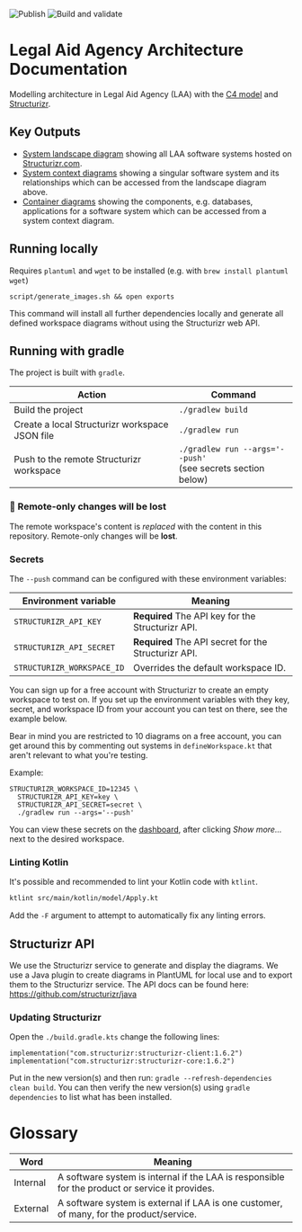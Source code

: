 ![Publish][publish badge]
![Build and validate][build badge]

[publish badge]: https://github.com/ministryofjustice/laa-architecture-as-code/workflows/Publish/badge.svg
[build badge]: https://github.com/ministryofjustice/laa-architecture-as-code/workflows/Build%20and%20validate/badge.svg

# Legal Aid Agency Architecture Documentation

Modelling architecture in Legal Aid Agency (LAA) with the [C4 model][c4] and [Structurizr][structurizr].

## Key Outputs

* [System landscape diagram][system-landscape-diagram] showing all LAA software systems hosted on
  [Structurizr.com][structurizr-system-landscape].
* [System context diagrams][system-context-diagram] showing a singular software system and its relationships which can
  be accessed from the landscape diagram above.
* [Container diagrams][container-diagram] showing the components, e.g. databases, applications for a software system
  which can be accessed from a system context diagram.

[structurizr-system-landscape]: https://structurizr.com/share/55246/diagrams#system-overview
[system-landscape-diagram]: https://c4model.com/#SystemLandscapeDiagram
[system-context-diagram]: https://c4model.com/#SystemContextDiagram
[container-diagram]: https://c4model.com/#ContainerDiagram

## Running locally

Requires `plantuml` and `wget` to be installed (e.g. with `brew install plantuml wget`)

```
script/generate_images.sh && open exports
```

This command will install all further dependencies locally and generate all defined workspace diagrams without using the
Structurizr web API.

[c4]: https://c4model.com/
[c4-abstractions]: https://c4model.com/#Abstractions
[structurizr]: https://structurizr.com/

## Running with gradle

The project is built with `gradle`.

| Action                                         | Command                                                         |
| ---------------------------------------------- | --------------------------------------------------------------- |
| Build the project                              | `./gradlew build`                                               |
| Create a local Structurizr workspace JSON file | `./gradlew run`                                                 |
| Push to the remote Structurizr workspace       | `./gradlew run --args='--push'`<br/>(see secrets section below) |

### :rotating_light: Remote-only changes will be lost

The remote workspace's content is _replaced_ with the content in this repository. Remote-only changes will be **lost**.

### Secrets

The `--push` command can be configured with these environment variables:

| Environment variable       | Meaning                                              |
| -------------------------- | ---------------------------------------------------- |
| `STRUCTURIZR_API_KEY`      | **Required** The API key for the Structurizr API.    |
| `STRUCTURIZR_API_SECRET`   | **Required** The API secret for the Structurizr API. |
| `STRUCTURIZR_WORKSPACE_ID` | Overrides the default workspace ID.                  |

You can sign up for a free account with Structurizr to create an empty workspace to test on. If you set up the
environment variables with they key, secret, and workspace ID from your account you can test on there, see the example
below.

Bear in mind you are restricted to 10 diagrams on a free account, you can get around this by commenting out systems in
`defineWorkspace.kt` that aren't relevant to what you're testing.

Example:
```
STRUCTURIZR_WORKSPACE_ID=12345 \
  STRUCTURIZR_API_KEY=key \
  STRUCTURIZR_API_SECRET=secret \
  ./gradlew run --args='--push'
```

You can view these secrets on the [dashboard](https://structurizr.com/dashboard), after clicking *Show more...* next to
the desired workspace.

### Linting Kotlin

It's possible and recommended to lint your Kotlin code with `ktlint`.

```sh
ktlint src/main/kotlin/model/Apply.kt
```

Add the `-F` argument to attempt to automatically fix any linting errors.

## Structurizr API

We use the Structurizr service to generate and display the diagrams. We use a Java plugin to create diagrams in
PlantUML for local use and to export them to the Structurizr service. The API docs can be found here:
https://github.com/structurizr/java

### Updating Structurizr

Open the `./build.gradle.kts` change the following lines:

```
implementation("com.structurizr:structurizr-client:1.6.2")
implementation("com.structurizr:structurizr-core:1.6.2")
```

Put in the new version(s) and then run: `gradle --refresh-dependencies clean build`. You can then verify the new
version(s) using `gradle dependencies` to list what has been installed.

# Glossary

|__Word__|__Meaning__|
|--------|-----------|
|Internal|A software system is internal if the LAA is responsible for the product or service it provides.
|External|A software system is external if LAA is one customer, of many, for the product/service.
